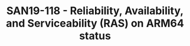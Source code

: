 ---
categories:
- san19
description: introduce the RAS architecture on AArch64, based on the ARMv8 RAS extensions,
  SDEI, MM Secure Patition and APEI, Sharing the latest update of the development.
image:
  featured: 'true'
  path: /assets/images/featured-images/san19/SAN19-118.png
session_attendee_num: '15'
session_id: SAN19-118
session_room: Sunset IV (Session 2)
session_slot:
  end_time: '2019-09-23 16:25:00'
  start_time: '2019-09-23 16:00:00'
session_speakers:
- speaker_bio: Enterprise Linux developer with industry/server experience in Linux
    kernel, driver ,BSP, system porting development, LAVA(Linaro Automation and Validation
    Architecture) and testing with LMP. Also expert in Firmware (U-boot/arm-trusted-firmware/UEFI/ACPI)
    and Linux kernel development.<br /> Currently studying Linux kernel and drive
    mechanism, Fedora/RHEL on ARM64, GRUB, UEFI, ACPI and continuously enriching my
    knowledge of Linux on Server, especially RAS(Reliability, Availability, Serviceability)/APEI.<br
    /> Im also interested in IoT, RISC-V, drone, Bluetooth/BLE, WiFi, Security/Encryption
    and OSS projects.
  speaker_company: Red Hat
  speaker_image: /assets/images/speakers/san19/wei-fu.jpg
  speaker_location: China
  speaker_name: Wei Fu
  speaker_position: Senior Software engineer
  speaker_url: ''
  speaker_username: wefu
session_track: Data Center
tag: session
tags:
- Machine Learning/AI
- ' IoT and Embedded'
- ' Industrial'
- ' Open Source Development'
title: SAN19-118 - Reliability, Availability, and Serviceability (RAS) on ARM64 status
---